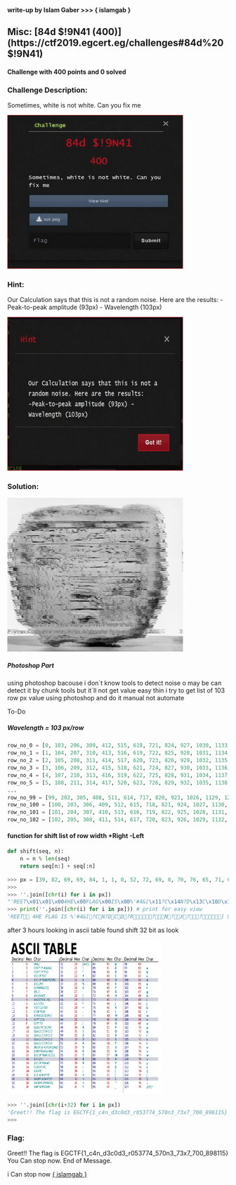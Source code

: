 #### write-up by Islam Gaber >>> { islamgab }

## Misc: [84d $!9N41 (400)](https://ctf2019.egcert.eg/challenges#84d%20$!9N41)
#### Challenge with 400 points and 0 solved

### Challenge Description:
Sometimes, white is not white. Can you fix me

<img src="https://github.com/islamgab/EGCTF-Quals-19/blob/master/Bad%20Signal/ch01.JPG" alt="ch" class="center" width="400" height="350">

### Hint:
Our Calculation says that this is not a random noise. Here are the results: -Peak-to-peak amplitude (93px) - Wavelength (103px)

<img src="https://github.com/islamgab/EGCTF-Quals-19/blob/master/Bad%20Signal/ch02.JPG" alt="hint" class="center" width="400" height="350">

### Solution:
<img src="https://github.com/islamgab/EGCTF-Quals-19/blob/master/Bad%20Signal/out.png" alt="chal" class="center" width="400" height="350">


##### Photoshop Part
using photoshop bacouse i don\`t know tools to detect noise o may be can detect it by chunk tools but it`ll not get value easy thin i try
to get list of 103 row px value using photoshop and do it manual not automate

To-Do


##### Wavelength = 103 px/row

```python
row_no_0 = [0, 103, 206, 309, 412, 515, 618, 721, 824, 927, 1030, 1133, 1236, 1339, 1442, 1545, 1648]
row_no_1 = [1, 104, 207, 310, 413, 516, 619, 722, 825, 928, 1031, 1134, 1237, 1340, 1443, 1546, 1649]
row_no_2 = [2, 105, 208, 311, 414, 517, 620, 723, 826, 929, 1032, 1135, 1238, 1341, 1444, 1547, 1650]
row_no_3 = [3, 106, 209, 312, 415, 518, 621, 724, 827, 930, 1033, 1136, 1239, 1342, 1445, 1548, 1651]
row_no_4 = [4, 107, 210, 313, 416, 519, 622, 725, 828, 931, 1034, 1137, 1240, 1343, 1446, 1549, 1652]
row_no_5 = [5, 108, 211, 314, 417, 520, 623, 726, 829, 932, 1035, 1138, 1241, 1344, 1447, 1550, 1653]
...
row_no_99 = [99, 202, 305, 408, 511, 614, 717, 820, 923, 1026, 1129, 1232, 1335, 1438, 1541, 1644]
row_no_100 = [100, 203, 306, 409, 512, 615, 718, 821, 924, 1027, 1130, 1233, 1336, 1439, 1542, 1645]
row_no_101 = [101, 204, 307, 410, 513, 616, 719, 822, 925, 1028, 1131, 1234, 1337, 1440, 1543, 1646]
row_no_102 = [102, 205, 308, 411, 514, 617, 720, 823, 926, 1029, 1132, 1235, 1338, 1441, 1544, 1647]
```


#### function for shift list of row width +Right -Left
```python
def shift(seq, n):
    n = n % len(seq)
    return seq[n:] + seq[:n]
```


```python
>>> px = [39, 82, 69, 69, 84, 1, 1, 0, 52, 72, 69, 0, 70, 76, 65, 71, 0, 73, 83, 0, 37, 39, 35, 52, 38, 91, 17, 63, 67, 20, 78, 63, 68, 19, 67, 16, 68, 19, 63, 82, 16, 21, 19, 23, 23, 20, 63, 21, 23, 16, 78, 19, 63, 23, 19, 88, 23, 63, 23, 16, 16, 63, 24, 25, 24, 17, 17, 21, 93, 0, 57, 79, 85, 0, 35, 65, 78, 0, 83, 84, 79, 80, 0, 78, 79, 87, 14, 0, 37, 78, 68, 0, 79, 70, 0, 45, 69, 83, 83, 65, 71, 69, 14]
>>>
>>> ''.join([chr(i) for i in px])
"'REET\x01\x01\x004HE\x00FLAG\x00IS\x00%'#4&[\x11?C\x14N?D\x13C\x10D\x13?R\x10\x15\x13\x17\x17\x14?\x15\x17\x10N\x13?\x17\x13X\x17?\x17\x10\x10?\x18\x19\x18\x11\x11\x15]\x009OU\x00#AN\x00STOP\x00NOW\x0e\x00%ND\x00OF\x00-ESSAGE\x0e"
>>> print(''.join([chr(i) for i in px])) # print for easy view
'REET 4HE FLAG IS %'#4&[?CN?DCD?R?N?X??] 9OU #AN STOP NOW %ND OF -ESSAGE
```
after 3 hours
looking in ascii table found shift 32 bit as look 

<img src="https://github.com/islamgab/EGCTF-Quals-19/blob/master/Bad%20Signal/ascii-table.png" alt="chal" class="center" width="350" height="350">

```python
>>> ''.join([chr(i+32) for i in px])
'Greet!! The flag is EGCTF{1_c4n_d3c0d3_r053774_570n3_73x7_700_898115} You Can stop now. End of Message.'
>>> 
```
### Flag:
Greet!! The flag is EGCTF{1_c4n_d3c0d3_r053774_570n3_73x7_700_898115} You Can stop now. End of Message.

i Can stop now
[{ islamgab }](http://fb.com/islam.jabir)
